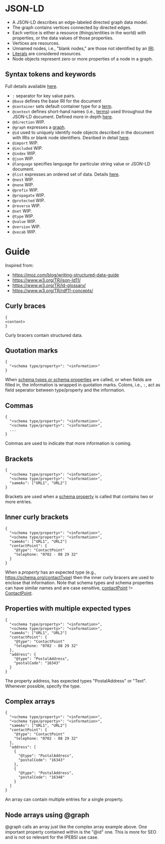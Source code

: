 # JSON-LD

- A JSON-LD describes an edge-labeled directed graph data model.
- The graph contains vertices connected by directed edges.
- Each vertice is either a resource (things/entities in the world) with properties, or the data values of those properties.
- Vertices are resources.
- Unnamed nodes, i.e., "blank nodes," are those not identified by an [IRI](https://tools.ietf.org/html/rfc3987#section-2).
- [Literals](https://www.w3.org/TR/rdf11-concepts/#dfn-literal) are considered resources.
- Node objects represent zero or more properties of a node in a graph.

## Syntax tokens and keywords

Full details available [here](https://www.w3.org/TR/json-ld11/#syntax-tokens-and-keywords).

- `:` separator for key value pairs.
- `@base` defines the base IRI for the document
- `@container` sets default container type for a [term](https://www.w3.org/TR/json-ld11/#terms).
- `@context` defines short-hand names (i.e., [terms](https://www.w3.org/TR/json-ld11/#terms)) used throughout the JSON-LD document. Defined more in depth [here](https://www.w3.org/TR/json-ld11/#the-context).
- `@direction` WIP.
- `@graph` expresses a [graph](https://www.w3.org/TR/json-ld11/#named-graphs).
- `@id` used to uniquely identify node objects described in the document with IRIs or blank node identifiers. Desribed in detail [here](https://www.w3.org/TR/json-ld11/#node-identifiers).
- `@import` WIP.
- `@included` WIP.
- `@index` WIP.
- `@json` WIP.
- `@language` specifies language for particular string value or JSON-LD document.
- `@list` expresses an ordered set of data. Details [here](https://www.w3.org/TR/json-ld11/#lists).
- `@nest` WIP.
- `@none` WIP.
- `@prefix` WIP.
- `@propagate` WIP.
- `@protected` WIP.
- `@reverse` WIP.
- `@set` WIP.
- `@type` WIP.
- `@value` WIP.
- `@version` WIP.
- `@vocab` WIP.

# Guide

Inspired from:

- https://moz.com/blog/writing-structured-data-guide
- https://www.w3.org/TR/json-ld11/
- https://www.w3.org/TR/ld-glossary/
- https://www.w3.org/TR/rdf11-concepts/

## Curly braces

```
{
<content>
}
```

Curly bracers contain structured data.

## Quotation marks

```
{
  "<schema type/property>": "<information>"
}
```

When [schema types or schema properties](https://schema.org/docs/schemas.html) are called, or when fields are filled in, 
the information is wrapped in quotation marks. Colons, i.e., `:`, act as field seperator between type/property and 
the information. 

## Commas

```
{
  "<schema type/property>": "<information>",
  "<schema type/property>": "<information>",
  ...
}
```

Commas are used to indicate that more information is coming.

## Brackets 

```
{
  "<schema type/property>": "<information>",
  "<schema type/property>": "<information>",
  "sameAs": ["URL1", "URL2"]
}
```

Brackets are used when a [schema property](https://schema.org/Property) is called that contains two or more entries.

## Inner curly brackets

```
{
  "<schema type/property>": "<information>",
  "<schema type/property>": "<information>",
  "sameAs": ["URL1", "URL2"]
  "contactPoint": {
    "@type": "ContactPoint"
    "telephone: "0702 - 08 29 32"
  }
}
```

When a *property* has an expected type (e.g., https://schema.org/contactType) then the inner curly bracers are used 
to enclose that information. Note that schema types and schema properties can have similar names and are case sensitive, 
[contactPoint](https://schema.org/contactPoint) != [ContactPoint](https://schema.org/ContactPoint).

## Properties with multiple expected types

```
{
  "<schema type/property>": "<information>",
  "<schema type/property>": "<information>",
  "sameAs": ["URL1", "URL2"]
  "contactPoint": {
    "@type": "ContactPoint"
    "telephone: "0702 - 08 29 32"
  },
  "address": {
    "@type": "PostalAddress",
    "postalCode": "16343"
  }
}
```

The property address, has expected types "PostalAddress" or "Text". Whenever possible, specify the type.

## Complex arrays

```
{
  "<schema type/property>": "<information>",
  "<schema type/property>": "<information>",
  "sameAs": ["URL1", "URL2"]
  "contactPoint": {
    "@type": "ContactPoint"
    "telephone: "0702 - 08 29 32"
  },
  "address": [
    {
      "@type": "PostalAddress",
      "postalCode": "16343"
    },
    {
      "@type": "PostalAddress",
      "postalCode": "16348" 
    }
  ]
}
```

An array can contain multiple entries for a single property.

## Node arrays using @graph

@graph calls an array just like the complex array example above. One important property contained within is the "@id" one. 
This is more for SEO and is not so relevant for the IPEBSI use case.
